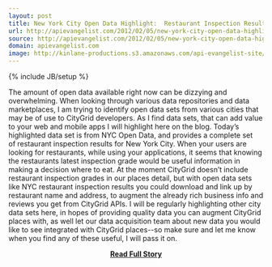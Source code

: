 ```yaml
---
layout: post
title: New York City Open Data Highlight:  Restaurant Inspection Results
url: http://apievangelist.com/2012/02/05/new-york-city-open-data-highlight--restaurant-inspection-results/
source: http://apievangelist.com/2012/02/05/new-york-city-open-data-highlight--restaurant-inspection-results/
domain: apievangelist.com
image: http://kinlane-productions.s3.amazonaws.com/api-evangelist-site/blog/nyc-sanitary-inspectioin-grade.png
---
```

{% include JB/setup %}<p>The amount of open data available right now can be dizzying and overwhelming. When looking through various data repositories and data marketplaces, I am trying to identify open data sets from various cities that may be of use to&nbsp;CityGrid developers.
As I find data sets, that can add value to your web and mobile apps I will highlight here on the blog. Today&rsquo;s highlighted data set is from&nbsp;NYC Open Data, and provides a complete set of&nbsp;restaurant inspection results for New York City.
When your users are looking for restaurants, while using your applications, it seems that knowing the restaurants latest inspection grade would be useful information in making a decision where to eat.
At the moment CityGrid doesn&rsquo;t include restaurant inspection grades in our places detail, but with open data sets like NYC restaurant inspection results you could download and link up by restaurant name and address, to augment the already rich business info and reviews you get from&nbsp;CityGrid APIs.
I will be regularly highlighting other city data sets here, in hopes of providing quality data you can augment CityGrid places with, as well let our data acquisition team about new data you would like to see integrated with&nbsp;CityGrid places--so make sure and let me know when you find any of these useful, I will pass it on.</p>
<center><p><a href="http://apievangelist.com/2012/02/05/new-york-city-open-data-highlight--restaurant-inspection-results/" style='padding:25px; font-sze:18px; font-weight: bold;'>Read Full Story</a></p></center>
